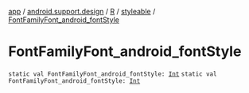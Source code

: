 [app](../../../index.md) / [android.support.design](../../index.md) / [R](../index.md) / [styleable](index.md) / [FontFamilyFont_android_fontStyle](./-font-family-font_android_font-style.md)

# FontFamilyFont_android_fontStyle

`static val FontFamilyFont_android_fontStyle: `[`Int`](https://kotlinlang.org/api/latest/jvm/stdlib/kotlin/-int/index.html)
`static val FontFamilyFont_android_fontStyle: `[`Int`](https://kotlinlang.org/api/latest/jvm/stdlib/kotlin/-int/index.html)